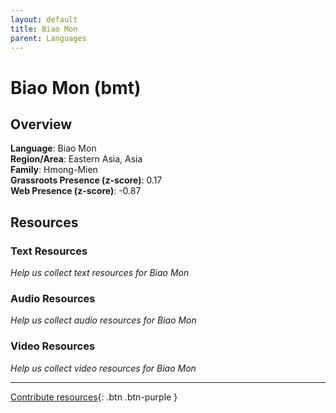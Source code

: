 ```yaml
---
layout: default
title: Biao Mon
parent: Languages
---
```


# Biao Mon (bmt)

## Overview

**Language**: Biao Mon  
**Region/Area**: Eastern Asia, Asia  
**Family**: Hmong-Mien  
**Grassroots Presence (z-score)**: 0.17  
**Web Presence (z-score)**: -0.87  

## Resources

### Text Resources
*Help us collect text resources for Biao Mon*

### Audio Resources
*Help us collect audio resources for Biao Mon*

### Video Resources
*Help us collect video resources for Biao Mon*

---

[Contribute resources](https://forms.office.com/e/1SfLJx3u1r){: .btn .btn-purple }
